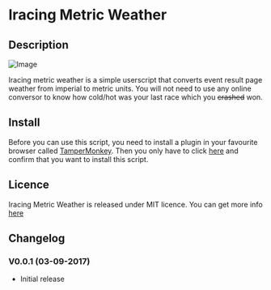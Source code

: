 # Iracing Metric Weather

## Description

![Image](https://i.imgur.com/mwCKWyt.png)

Iracing metric weather is a simple userscript that converts event result page weather from imperial to metric units. You will not need to use any online conversor to know how cold/hot was your last race which you ~~crashed~~ won.

## Install

Before you can use this script, you need to install a plugin in your favourite browser called [TamperMonkey](https://tampermonkey.net/?ext=dhdg&browser=chrome).
Then you only have to click [here](https://raw.githubusercontent.com/Che931/iracing-metric-weather/master/iracing-metric-weather.user.js) and confirm that you want to install this script.

## Licence

Iracing Metric Weather is released under MIT licence. You can get more info [here](https://github.com/Che931/iracing-metric-weather/blob/master/LICENSE)

## Changelog

### V0.0.1 (03-09-2017)
* Initial release


